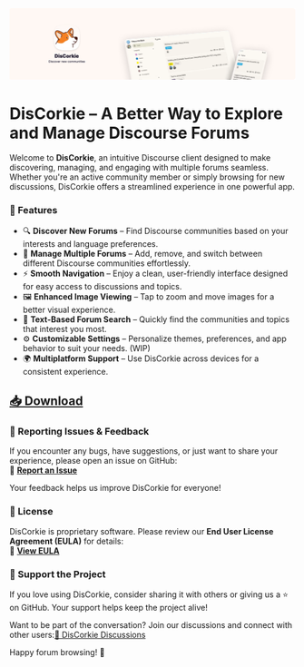 ![DisCorkie](website/public/img/banner.png)

# **DisCorkie** – A Better Way to Explore and Manage Discourse Forums

Welcome to **DisCorkie**, an intuitive Discourse client designed to make
discovering, managing, and engaging with multiple forums seamless. Whether
you're an active community member or simply browsing for new discussions,
DisCorkie offers a streamlined experience in one powerful app.

### **🚀 Features**

- 🔍 **Discover New Forums** – Find Discourse communities based on your
  interests and language preferences.
- 📌 **Manage Multiple Forums** – Add, remove, and switch between different
  Discourse communities effortlessly.
- ⚡ **Smooth Navigation** – Enjoy a clean, user-friendly interface designed for
  easy access to discussions and topics.
- 🖼️ **Enhanced Image Viewing** – Tap to zoom and move images for a better
  visual experience.
- 🔎 **Text-Based Forum Search** – Quickly find the communities and topics that
  interest you most.
- ⚙️ **Customizable Settings** – Personalize themes, preferences, and app
  behavior to suit your needs. (WIP)
- 🌍 **Multiplatform Support** – Use DisCorkie across devices for a consistent
  experience.

## **[📥 Download](https://discorkie.appoutlet.dev/#download)**

### **🐞 Reporting Issues & Feedback**

If you encounter any bugs, have suggestions, or just want to share your
experience, please open an issue on GitHub:\
🔗 **[Report an Issue](https://github.com/AppOutlet/GetDisCorkie/issues)**

Your feedback helps us improve DisCorkie for everyone!

### **📜 License**

DisCorkie is proprietary software. Please review our **End User License
Agreement (EULA)** for details:\
🔗 **[View EULA](https://discorkie.appoutlet.dev/license-agreement)**

### **💙 Support the Project**

If you love using DisCorkie, consider sharing it with others or giving us a ⭐
on GitHub. Your support helps keep the project alive!

Want to be part of the conversation? Join our discussions and connect with other
users:[🔗 DisCorkie Discussions](https://github.com/AppOutlet/GetDisCorkie/discussions)

Happy forum browsing! 🚀

